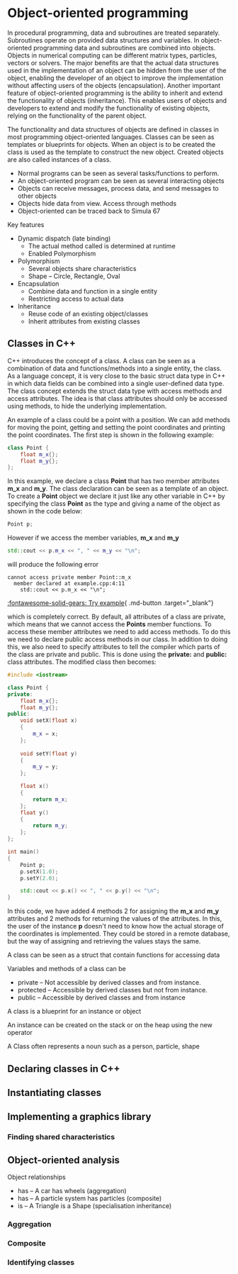 # Object-oriented programming

In procedural programming, data and subroutines are treated separately. Subroutines operate on provided data structures and variables. In object-oriented programming data and subroutines are combined into objects. Objects in numerical computing can be different matrix types, particles, vectors or solvers. The major benefits are that the actual data structures used in the implementation of an object can be hidden from the user of the object, enabling the developer of an object to improve the implementation without affecting users of the objects (encapsulation). Another important feature of object-oriented programming is the ability to inherit and extend the functionality of objects (inheritance). This enables users of objects and developers to extend and modify the functionality of existing objects, relying on the functionality of the parent object.

The functionality and data structures of objects are defined in classes in most programming object-oriented languages. Classes can be seen as templates or blueprints for objects. When an object is to be created the class is used as the template to construct the new object. Created objects are also called instances of a class.

* Normal programs can be seen as several tasks/functions to perform. 
* An object-oriented program can be seen as several interacting objects
* Objects can receive messages, process data, and send messages to other objects
* Objects hide data from view. Access through methods
* Object-oriented can be traced back to Simula 67

Key features

* Dynamic dispatch (late binding)
  - The actual method called is determined at runtime
  - Enabled Polymorphism
* Polymorphism
  - Several objects share characteristics
  - Shape – Circle, Rectangle, Oval
* Encapsulation
  - Combine data and function in a single entity
  - Restricting access to actual data
* Inheritance
  - Reuse code of an existing object/classes
  - Inherit attributes from existing classes

## Classes in C++

C++ introduces the concept of a class. A class can be seen as a combination of data and functions/methods into a single entity, the class. As a language concept, it is very close to the basic struct data type in C++ in which data fields can be combined into a single user-defined data type. The class concept extends the struct data type with access methods and access attributes. The idea is that class attributes should only be accessed using methods, to hide the underlying implementation.

An example of a class could be a point with a position. We can add methods for moving the point, getting and setting the point coordinates and printing the point coordinates. The first step is shown in the following example:

```cpp
class Point {
    float m_x{};
    float m_y{};
};
```

In this example, we declare a class **Point** that has two member attributes **m_x** and **m_y**. The class declaration can be seen as a template of an object. To create a **Point** object we declare it just like any other variable in C++ by specifying the class **Point** as the type and giving a name of the object as shown in the code below:

```cpp
Point p;
```

However if we access the member variables, **m_x** and **m_y**

```cpp
std::cout << p.m_x << ", " << m_y << "\n";
```

will produce the following error

```
cannot access private member Point::m_x
  member declared at example.cpp:4:11
    std::cout << p.m_x << "\n"; 
```

[:fontawesome-solid-gears: Try example](https://godbolt.org/z/d978a8T8z){ .md-button  .target="_blank"}

which is completely correct. By default, all attributes of a class are private, which means that we cannot access the **Points** member functions. To access these member attributes we need to add access methods. To do this we need to declare public access methods in our class. In addition to doing this, we also need to specify attributes to tell the compiler which parts of the class are private and public. This is done using the **private:** and **public:** class attributes. The modified class then becomes:

```cpp
#include <iostream>

class Point {
private:
    float m_x{};
    float m_y{};
public:
    void setX(float x) 
    { 
        m_x = x; 
    };
    
    void setY(float y)
    { 
        m_y = y; 
    };

    float x()
    { 
        return m_x; 
    };
    float y() 
    { 
        return m_y; 
    };
};

int main()
{
    Point p;
    p.setX(1.0);
    p.setY(2.0);

    std::cout << p.x() << ", " << p.y() << "\n";
}
```

In this code, we have added 4 methods 2 for assigning the **m_x** and **m_y** attributes and 2 methods for returning the values of the attributes. In this, the user of the instance **p** doesn't need to know how the actual storage of the coordinates is implemented. They could be stored in a remote database, but the way of assigning and retrieving the values stays the same. 





A class can be seen as a struct that contain functions for accessing data

Variables and methods of a class can be 

* private – Not accessible by derived classes and from instance.
* protected – Accessible by derived classes but not from instance.
* public – Accessible by derived classes and from instance

A class is a blueprint for an instance or object

An instance can be created on the stack or on the heap using the new operator

A Class often represents a noun such as a person, particle, shape

## Declaring classes in C++

## Instantiating classes

## Implementing a graphics library

### Finding shared characteristics



## Object-oriented analysis

Object relationships

* has – A car has wheels (aggregation)
* has – A particle system has particles (composite)
* is – A Triangle is a Shape (specialisation inheritance)

### Aggregation

### Composite

### Identifying classes





